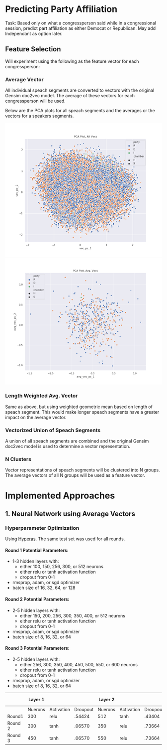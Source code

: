 # Predicting Party Affiliation
Task: Based only on what a congressperson said while in a congressional session, predict part affiliation as either Democat or Republican.
May add Independant as option later.

## Feature Selection

Will experiment using the following as the feature vector for each congressperson:

### Average Vector
All individual speach segments are converted to vectors with the original Gensim doc2vec model. The average of these vectors for each congressperson will be used.

Below are the PCA plots for all speach segments and the averages or the vectors for a speakers segments.

![all](https://github.com/RossDeVito/Marat/blob/master/Images/PCA_plot_all_vecs.png)
![avg](https://github.com/RossDeVito/Marat/blob/master/Images/PCA_plot_avg_vecs.png)


### Length Weighted Avg. Vector
Same as above, but using weighted geometric mean based on length of speach segment. This would make longer speach segments have a greater impact on the average vector.

### Vectorized Union of Speach Segments
A union of all speach segments are combined and the original Gensim doc2vec model is used to determine a vector representation.

### N Clusters
Vector representations of speach segments will be clustered into N groups. The average vectors of all N groups will be used as a feature vector.

# Implemented Approaches

## 1. Neural Network using Average Vectors

### Hyperparameter Optimization
Using [Hyperas](https://github.com/maxpumperla/hyperas). The same test set was used for all rounds.

#### Round 1 Potential Parameters:
- 1-3 hidden layers with: 
	- either 100, 150, 256, 300, or 512 neurons
	- either relu or tanh activation function
	- dropout from 0-1
- rmsprop, adam, or sgd optimizer
- batch size of 16, 32, 64, or 128

#### Round 2 Potential Parameters:
- 2-5 hidden layers with: 
	- either 150, 200, 256, 300, 350, 400, or 512 neurons
	- either relu or tanh activation function
	- dropout from 0-1
- rmsprop, adam, or sgd optimizer
- batch size of 8, 16, 32, or 64

#### Round 3 Potential Parameters:
- 2-5 hidden layers with: 
	- either 256, 300, 350, 400, 450, 500, 550, or 600 neurons
	- either relu or tanh activation function
	- dropout from 0-1
- rmsprop, adam, or sgd optimizer
- batch size of 8, 16, 32, or 64

|         | Layer 1 |            |          | Layer 2 |            |          | Layer 3 |            |          | Optimizer | Batch Size | Test Set           |                    |
|---------|---------|------------|----------|---------|------------|----------|---------|------------|----------|-----------|------------|--------------------|--------------------|
|         | Nuerons | Activation | Droupout | Nuerons | Activation | Droupout | Nuerons | Activation | Droupout |           |            | Accuracy           | Loss               |
| Round1  | 300     | relu       | .54424   | 512     | tanh       | .43404   | 300     | relu       | .69751   | rmsprop   | 16         | 0.9259259281335054 | 0.5632826244389569 |
| Round 2 | 300     | tanh       | .06570   | 350     | relu       | .73664   | 512     | relu       | .78715   | adam      | 16         | 0.9351851851851852 | 0.7920230677765276 |
| Round 3 | 450     | tanh       | .06570   | 550     | relu       | .73664   | 600     | relu       | .78715   | adam      | 16         | 0.907407405199828  | 0.6660188585519791 |